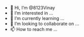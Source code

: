 - 👋 Hi, I’m @8123Vinay
- 👀 I’m interested in ...
- 🌱 I’m currently learning ...
- 💞️ I’m looking to collaborate on ...
- 📫 How to reach me ...

<!---
8123Vinay/8123Vinay is a ✨ special ✨ repository because its `README.md` (this file) appears on your GitHub profile.
You can click the Preview link to take a look at your changes.
--->
